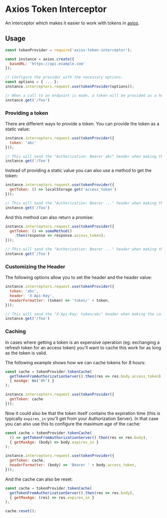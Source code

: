 # Axios Token Interceptor

An interceptor which makes it easier to work with tokens in [axios](https://github.com/mzabriskie/axios).

## Usage

```js
const tokenProvider = require('axios-token-interceptor');

const instance = axios.create({
  baseURL: 'https://api.example.com'
});

// Configure the provider with the necessary options.
const options = { ... };
instance.interceptors.request.use(tokenProvider(options));

// When a call to an endpoint is made, a token will be provided as a header.
instance.get('/foo')
```

### Providing a token

There are different ways to provide a token. You can provide the token as a static value:

```js
instance.interceptors.request.use(tokenProvider({
  token: 'abc'
}));

// This will send the "Authorization: Bearer abc" header when making the call to the API endpoint.
instance.get('/foo')
```

Instead of providing a static value you can also use a method to get the token:

```js
instance.interceptors.request.use(tokenProvider({
  getToken: () => localStorage.get('access_token')
}));

// This will send the "Authorization: Bearer ..." header when making the call to the API endpoint.
instance.get('/foo')
```

And this method can also return a promise:

```js
instance.interceptors.request.use(tokenProvider({
  getToken: () => someMethod()
    .then(response => response.access_token);
}));

// This will send the "Authorization: Bearer ..." header when making the call to the API endpoint.
instance.get('/foo')
```

### Customizing the Header

The following options allow you to set the header and the header value:

```js
instance.interceptors.request.use(tokenProvider({
  token: 'abc',
  header: 'X-Api-Key',
  headerFormatter: (token) => 'token/' + token,
}));

// This will send the "X-Api-Key: token/abc" header when making the call to the API endpoint.
instance.get('/foo')
```

### Caching

In cases where getting a token is an expensive operation (eg: exchanging a refresh token for an access token) you'll want to cache this work for as long as the token is valid.

The following example shows how we can cache tokens for 8 hours:

```js
const cache = tokenProvider.tokenCache(
  getTokenFromAuthorizationServer().then(res => res.body.access_token),
  { maxAge: ms('8h') }
);

instance.interceptors.request.use(tokenProvider({
  getToken: cache
}));
```

Now it could also be that the token itself contains the expiration time (this is typically `expires_in` you'll get from your Authorization Server). In that case you can also use this to configure the maximum age of the cache:

```js
const cache = tokenProvider.tokenCache(
  () => getTokenFromAuthorizationServer().then(res => res.body),
  { getMaxAge: (body) => body.expires_in }
);

instance.interceptors.request.use(tokenProvider({
  getToken: cache,
  headerFormatter: (body) => 'Bearer ' + body.access_token,
}));
```

And the cache can also be reset:

```js
const cache = tokenProvider.tokenCache(
  getTokenFromAuthorizationServer().then(res => res.body),
  { getMaxAge: (res) => res.expires_in }
);

cache.reset();
```
